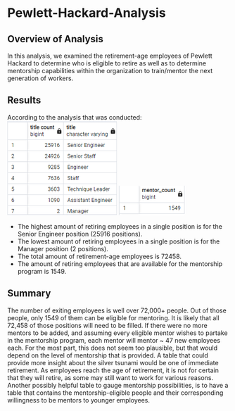 # Pewlett-Hackard-Analysis
## Overview of Analysis
In this analysis, we examined the retirement-age employees of Pewlett Hackard to determine who is eligible to retire as well as to determine mentorship capabilities within the organization to train/mentor the next generation of workers.
## Results
  According to the analysis that was conducted:
  ![retiring positions](https://github.com/pmercado625/Pewlett-Hackard-Analysis/blob/main/retiring_positions.png?raw=true)
  ![mentor count](https://github.com/pmercado625/Pewlett-Hackard-Analysis/blob/main/mentor_count.png?raw=true)
- The highest amount of retiring employees in a single position is for the Senior Engineer position (25916 positions).
- The lowest amount of retiring employees in a single position is for the Manager position (2 positions).
- The total amount of retirement-age employees is 72458.
- The amount of retiring employees that are available for the mentorship program is 1549.
## Summary
The number of exiting employees is well over 72,000+ people. Out of those people, only 1549 of them can be eligible for mentoring. It is likely that 
all 72,458 of those positions will need to be filled. If there were no more mentors to be added, and assuming every eligible mentor wishes to partake
in the mentorship program, each mentor will mentor ~ 47 new employees each. For the most part, this does not seem too plausible, but that would depend on the 
level of mentorship that is provided. A table that could provide more insight about the silver tsunami would be one of immediate retirement. As employees reach
the age of retirement, it is not for certain that they will retire, as some may still want to work for various reasons. Another possibly helpful table to 
gauge mentorship possibilities, is to have a table that contains the mentorship-eligible people and their corresponding willingness to be mentors to younger
employees. 